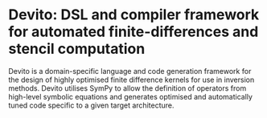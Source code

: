 Devito: DSL and compiler framework for automated finite-differences and stencil computation
======

Devito is a domain-specific language and code generation framework for the design of highly optimised finite difference kernels for use in inversion methods. Devito utilises SymPy to allow the definition of operators from high-level symbolic equations and generates optimised and automatically tuned code specific to a given target architecture.
